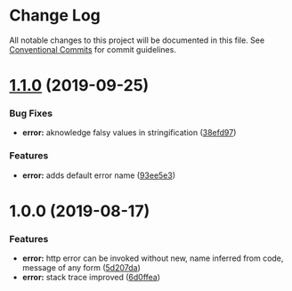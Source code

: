 # Change Log

All notable changes to this project will be documented in this file.
See [Conventional Commits](https://conventionalcommits.org) for commit guidelines.

# [1.1.0](https://github.com/jeremyben/tshttp/compare/@tshttp/error@1.0.0...@tshttp/error@1.1.0) (2019-09-25)


### Bug Fixes

* **error:** aknowledge falsy values in stringification ([38efd97](https://github.com/jeremyben/tshttp/commit/38efd97))


### Features

* **error:** adds default error name ([93ee5e3](https://github.com/jeremyben/tshttp/commit/93ee5e3))





# 1.0.0 (2019-08-17)


### Features

* **error:** http error can be invoked without new, name inferred from code, message of any form ([5d207da](https://github.com/jeremyben/tshttp/commit/5d207da))
* **error:** stack trace improved ([6d0ffea](https://github.com/jeremyben/tshttp/commit/6d0ffea))
